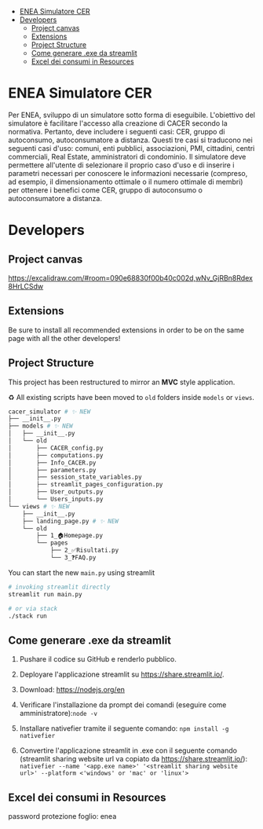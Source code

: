 - [ENEA Simulatore CER](#enea-simulatore-cer)
- [Developers](#developers)
  - [Project canvas](#project-canvas)
  - [Extensions](#extensions)
  - [Project Structure](#project-structure)
  - [Come generare .exe da streamlit](#come-generare-exe-da-streamlit)
  - [Excel dei consumi in Resources](#excel-dei-consumi-in-resources)


# ENEA Simulatore CER
Per ENEA, sviluppo di un simulatore sotto forma di eseguibile. L'obiettivo del simulatore è facilitare l'accesso alla creazione di CACER secondo la normativa. Pertanto, deve includere i seguenti casi: CER, gruppo di autoconsumo, autoconsumatore a distanza. Questi tre casi si traducono nei seguenti casi d'uso: comuni, enti pubblici, associazioni, PMI, cittadini, centri commerciali, Real Estate, amministratori di condominio. Il simulatore deve permettere all'utente di selezionare il proprio caso d'uso e di inserire i parametri necessari per conoscere le informazioni necessarie (compreso, ad esempio, il dimensionamento ottimale o il numero ottimale di membri) per ottenere i benefici come CER, gruppo di autoconsumo o autoconsumatore a distanza.



# Developers

## Project canvas

https://excalidraw.com/#room=090e68830f00b40c002d,wNv_GjRBn8Rdex8HrLCSdw

## Extensions

Be sure to install all recommended extensions in order to be on the same page with all the other developers!

## Project Structure

This project has been restructured to mirror an **MVC** style application.

♻️ All existing scripts have been moved to `old` folders inside `models` or `views`.

```bash
cacer_simulator # ✨ NEW
├── __init__.py
├── models # ✨ NEW
│   ├── __init__.py
│   └── old
│       ├── CACER_config.py
│       ├── computations.py
│       ├── Info_CACER.py
│       ├── parameters.py
│       ├── session_state_variables.py
│       ├── streamlit_pages_configuration.py
│       ├── User_outputs.py
│       └── Users_inputs.py
└── views # ✨ NEW
    ├── __init__.py
    ├── landing_page.py # ✨ NEW
    └── old
        ├── 1_🏠Homepage.py
        └── pages
            ├── 2_✅Risultati.py
            └── 3_❓FAQ.py
```

You can start the new `main.py` using streamlit

```bash
# invoking streamlit directly
streamlit run main.py

# or via stack
./stack run
```

## Come generare .exe da streamlit 
1. Pushare il codice su GitHub e renderlo pubblico.

2. Deployare l'applicazione streamlit su https://share.streamlit.io/. 

3. Download: https://nodejs.org/en

4. Verificare l'installazione da prompt dei comandi (eseguire come amministratore):`node -v`

5. Installare nativefier tramite il seguente comando:
 `npm install -g nativefier`

6. Convertire l'applicazione streamlit in .exe con il seguente comando (streamlit sharing website url va copiato da https://share.streamlit.io/):
 `nativefier --name '<app.exe name>' '<streamlit sharing website url>' --platform <'windows' or 'mac' or 'linux'>`


## Excel dei consumi in Resources
password protezione foglio: enea
